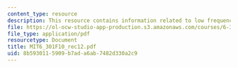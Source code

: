 ```yaml
---
content_type: resource
description: This resource contains information related to low frequency gain.
file: https://ol-ocw-studio-app-production.s3.amazonaws.com/courses/6-301-solid-state-circuits-fall-2010/8b5930115909b7ada6ab7482d330a2c9_MIT6_301F10_rec12.pdf
file_type: application/pdf
resourcetype: Document
title: MIT6_301F10_rec12.pdf
uid: 8b593011-5909-b7ad-a6ab-7482d330a2c9
---
```

